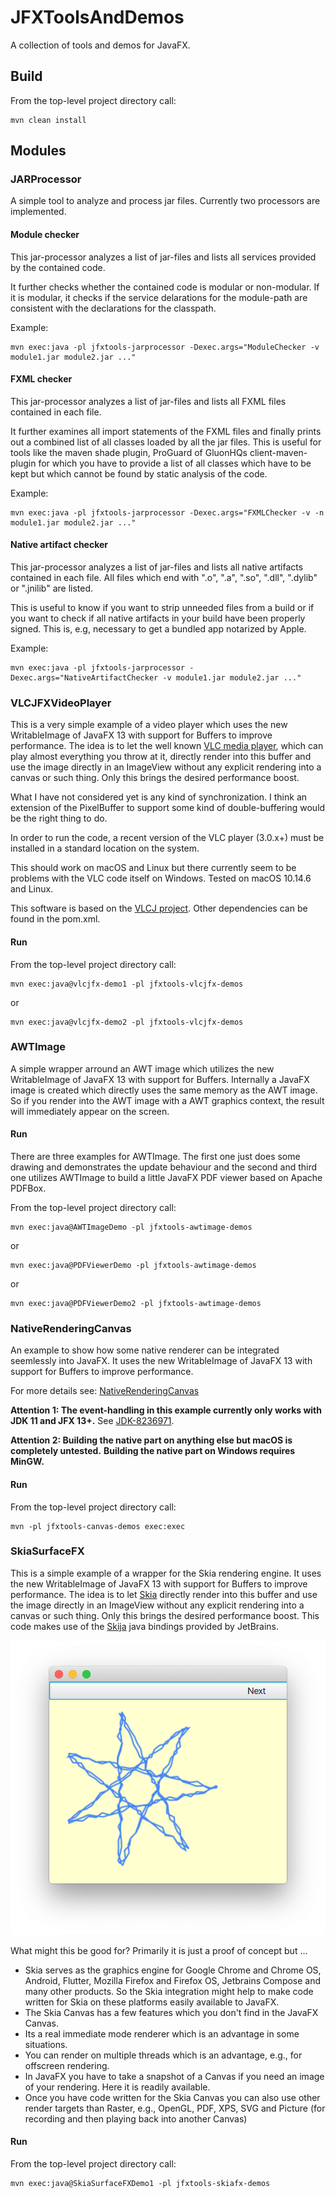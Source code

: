 # JFXToolsAndDemos

A collection of tools and demos for JavaFX.

## Build

From the top-level project directory call:

```
mvn clean install
```

## Modules

### JARProcessor

A simple tool to analyze and process jar files. Currently two processors are implemented.

#### Module checker

This jar-processor analyzes a list of jar-files and lists all services provided
by the contained code.

It further checks whether the contained code is modular or non-modular. If it is
modular, it checks if the service delarations for the module-path are consistent
with the declarations for the classpath.

Example:

```
mvn exec:java -pl jfxtools-jarprocessor -Dexec.args="ModuleChecker -v module1.jar module2.jar ..."
```

#### FXML checker

This jar-processor analyzes a list of jar-files and lists all FXML files
contained in each file.

It further examines all import statements of the FXML files and finally
prints out a combined list of all classes loaded by all the jar files.
This is useful for tools like the maven shade plugin, ProGuard of GluonHQs
client-maven-plugin for which you have to provide a list of all classes
which have to be kept but which cannot be found by static analysis of the
code.

Example:

```
mvn exec:java -pl jfxtools-jarprocessor -Dexec.args="FXMLChecker -v -n module1.jar module2.jar ..."
```

#### Native artifact checker

This jar-processor analyzes a list of jar-files and lists all native artifacts
contained in each file. All files which end with ".o", ".a", ".so", ".dll", ".dylib"
or ".jnilib" are listed.

This is useful to know if you want to strip unneeded files from a build or if you want
to check if all native artifacts in your build have been properly signed. This is, e.g,
necessary to get a bundled app notarized by Apple.

Example:

```
mvn exec:java -pl jfxtools-jarprocessor -Dexec.args="NativeArtifactChecker -v module1.jar module2.jar ..."
```

### VLCJFXVideoPlayer

This is a very simple example of a video player which uses the new WritableImage
of JavaFX 13 with support for Buffers to improve performance. The idea is to let the
well known [VLC media player](http://www.videolan.org/vlc/), which can play almost
everything you throw at it, directly render into
this buffer and use the image directly in an ImageView without any explicit rendering
into a canvas or such thing. Only this brings the desired performance boost.

What I have not considered yet is any kind of synchronization.
I think an extension of the PixelBuffer to support some kind of double-buffering
would be the right thing to do.

In order to run the code, a recent version of the VLC player (3.0.x+) must be installed
in a standard location on the system.

This should work on macOS and Linux but there currently seem to be problems with the VLC code
itself on Windows. Tested on macOS 10.14.6 and Linux.

This software is based on the [VLCJ project](https://github.com/caprica/vlcj).
Other dependencies can be found in the pom.xml.

#### Run

From the top-level project directory call:

```
mvn exec:java@vlcjfx-demo1 -pl jfxtools-vlcjfx-demos
```

or

```
mvn exec:java@vlcjfx-demo2 -pl jfxtools-vlcjfx-demos
```

### AWTImage

A simple wrapper arround an AWT image which utilizes the new WritableImage
of JavaFX 13 with support for Buffers. Internally a JavaFX image is created
which directly uses the same memory as the AWT image. So if you render
into the AWT image with a AWT graphics context, the result will immediately
appear on the screen.

#### Run

There are three examples for AWTImage. The first one just does some drawing and demonstrates the update behaviour
and the second and third one utilizes AWTImage to build a little JavaFX PDF viewer based on Apache PDFBox.

From the top-level project directory call:

```
mvn exec:java@AWTImageDemo -pl jfxtools-awtimage-demos
```

or

```
mvn exec:java@PDFViewerDemo -pl jfxtools-awtimage-demos
```

or

```
mvn exec:java@PDFViewerDemo2 -pl jfxtools-awtimage-demos
```

### NativeRenderingCanvas

An example to show how some native renderer can be integrated seemlessly into JavaFX.
It uses the new WritableImage of JavaFX 13 with support for Buffers to improve performance.

For more details see: [NativeRenderingCanvas](jfxtools-canvas/docs/NativeRenderingCanvas.adoc)

**Attention 1: The event-handling in this example currently only works with JDK 11 and JFX 13+.**
See [JDK-8236971](https://bugs.openjdk.java.net/browse/JDK-8236971).

**Attention 2: Building the native part on anything else but macOS is completely untested.**
**Building the native part on Windows requires MinGW.**

#### Run

From the top-level project directory call:

```
mvn -pl jfxtools-canvas-demos exec:exec
```

### SkiaSurfaceFX

This is a simple example of a wrapper for the Skia rendering engine. It uses the new WritableImage
of JavaFX 13 with support for Buffers to improve performance. The idea is to let [Skia](https://skia.org/)
directly render into this buffer and use the image directly in an ImageView without any explicit rendering
into a canvas or such thing. Only this brings the desired performance boost. This code makes use
of the [Skija](https://github.com/JetBrains/skija) java bindings provided by JetBrains.

![Demo1](jfxtools-skiafx-demos/demo1.png "SkiaSurfaceFXDemo1")

What might this be good for? Primarily it is just a proof of concept but ...
* Skia serves as the graphics engine for Google Chrome and Chrome OS, Android, Flutter, Mozilla Firefox
  and Firefox OS, Jetbrains Compose and many other products. So the Skia integration might help to
  make code written for Skia on these platforms easily available to JavaFX.
* The Skia Canvas has a few features which you don't find in the JavaFX Canvas.
* Its a real immediate mode renderer which is an advantage in some situations.
* You can render on multiple threads which is an advantage, e.g., for offscreen rendering.
* In JavaFX you have to take a snapshot of a Canvas if you need an image of your rendering.
  Here it is readily available.
* Once you have code written for the Skia Canvas you can also use other render targets than Raster, e.g.,
  OpenGL, PDF, XPS, SVG and Picture (for recording and then playing back into another Canvas)
  

#### Run

From the top-level project directory call:

```
mvn exec:java@SkiaSurfaceFXDemo1 -pl jfxtools-skiafx-demos
```



